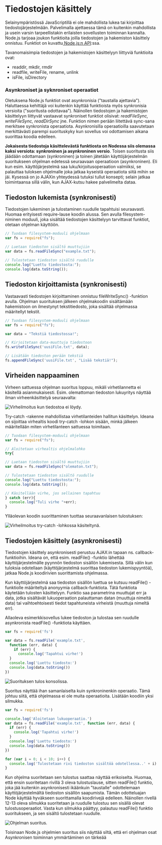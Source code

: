 # Tiedostojen käsittely

Selainympäristössä JavaScriptillä ei ole mahdollista lukea tai kirjoittaa tiedostojärjestelmään. Palvelimalla ajettaessa tämä on kuitenkin mahdollista ja usein varsin tarpeellistakin erilaisten sovellusten toiminnan kannalta. Node.js tarjoaa joukon funktioita joilla tiedostojen ja hakemiston käsittely onnistuu. Funktiot on kuvattu[ Node.js:n API](https://nodejs.org/dist/latest-v12.x/docs/api/):ssa.

Tavanomaisimpia tiedostojen ja hakemistojen käsittelyyn liittyviä funktioita ovat:

* readdir, mkdir, rmdir
* readfile, writeFile, rename, unlink
* isFile, isDirectory

### Asynkroniset ja syknroniset operaatiot

Oletuksena Node.js funktiot ovat asynkronisia \("taustalla ajettavia"\). Haluttaessa kehittäjä voi kuitenkin käyttää funktioista myös synkronisia versioita \("suoritusta odottavaa"\). Näinollen tiedostojen ja hakemistojen käsittelyyn liittyvät vastaavat synkroniset funktiot olisivat: _readFileSync, writeFileSync, readDirSync_ jne. Funktion nimen perään liitettävä sync-sana merkitsee synkronista operaatiota. Asynkronisilla operaatioilla saavutetaan merkittävästi parempi suorituskyky kun sovellus voi odottamisen aikana suorittaa koodia edelleen.

**Jokaisesta tiedostoja käsittelevästä funktiosta on Nodessa siis olemassa kaksi versiota: synkroninen ja asynkroninen versio**. Toisen suoritusta siis jäädään odottamaan \(synkroninen\) ja toinen jätetään käyttöjärjestelmän suoritukseen ohjelman edetessä seuraavaan operaatioon \(asynkroninen\). Eli kun esim. käyttöjärjestelmä saa luku/kirjoitusoperaation valmiiksi, se palauttaa tuloksen ohjelmalle joka jatkaa kyseistä operaatiota siitä mihin se jäi. Kysessä on jo AJAXin yhteydessä tutuksi tullut konsepti; selain jatkaa toimintaansa sillä välin, kun AJAX-kutsu hakee palvelimelta dataa. 

## Tiedoston lukemista \(synkronisesti\)

Tiedostojen lukeminen ja tulostaminen ruudulle tapahtuisi seuraavasti. Huomaa erityisesti require-lause koodin alussa. Sen avulla filesystem-niminen moduuli, joka sisältää tiedostojen käsittelyyn tarvittavat funktiot, otetaan ohjelman käyttöön.

```javascript
// Tuodaan filesystem-moduuli ohjelmaan
var fs = require("fs");

// Luetaan tiedoston sisältö muuttujiin
var data = fs.readFileSync("example.txt");
 
// Tulostetaan tiedoston sisältö ruudulle
console.log("Luettu tiedostosta:");
console.log(data.toString());
```

## Tiedoston kirjoittamista \(synkronisesti\)

Vastaavasti tiedostojen kirjoittaminen onnistuu fileWriteSync\(\) -funktion avulla. Ohjelman suorituksen jälkeen ohjelmakoodin sisältämään hakemistoon on ilmestynyt tekstitiedosto, joka sisältää ohjelmassa määritellyt tekstit.

```javascript
// Tuodaan filesystem-moduuli ohjelmaan
var fs = require("fs");

var data = "Tekstiä tiedostossa!";

// Kirjoitetaan data-muuttuja tiedostoon
fs.writeFileSync('uusiFile.txt', data);

// Lisätään tiedoston perään tekstiä
fs.appendFileSync('uusiFile.txt', "Lisää tekstiä!");
```

## Virheiden nappaaminen

Virheen sattuessa ohjelman suoritus loppuu, mikäli virhetilannetta ei käsitellä asianmukaisesti. Esim. olemattoman tiedoston lukuyritys näyttää ilman virheenkäsittelyä seuraavalta:

![Virheilmoitus kun tiedostoa ei l&#xF6;ydy.](../.gitbook/assets/image%20%284%29.png)

Try-catch -rakenne mahdollistaa virhetilanteiden hallitun käsittelyn. Ideana on sijoittaa virhealtis koodi try-catch -lohkon sisään, minkä jälkeen määritellään miten virhetilanteen sattuessa toimitaan.

```javascript
// Tuodaan filesystem-moduuli ohjelmaan
var fs = require("fs");

// Aloitetaan virhealtis ohjelmalohko
try{

// Luetaan tiedoston sisältö muuttujiin
var data = fs.readFileSync("olematon.txt");

// Tulostetaan tiedoston sisältö ruudulle
console.log("Luettu tiedostosta:");
console.log(data.toString());

// Käsitellään virhe, jos sellainen tapahtuu
} catch (err){
  console.log("Tuli virhe "+err);
}
```

Ylläolevan koodin suorittaminen tuottaa seuraavanlaisen tulostuksen:

![Virheilmoitus try-catch -lohkossa k&#xE4;siteltyn&#xE4;.](../.gitbook/assets/image%20%2822%29.png)

## Tiedostojen käsittely \(asynkronisesti\)

Tiedostojen käsittely asynkronisesti perustuu AJAX:in tapaan ns. callback-funktioihin. Ideana on, että esim. readFile\(\) -funktio lähettää käyttöjärjestelmälle pyynnön tiedoston sisällön lukemisesta. Sillä välin kun tuloksia odotellaan \(käyttöjärjestelmä suorittaa tiedoston lukemispyyntöä\), jatkaa Node.js koodirivien suorittamista ohjelmassa. 

Kun käyttöjärjestelmä saa tiedoston sisällön luettua se kutsuu readFile\(\) -funktiolle määriteltyä anonyymia callback-funktiota. Tätä funktiota käytetään tulosten käsittelyyn. Funktio saa parametrina muuttujat err ja data, jotka sisältävät lukuoperaation palauttaman datan \(muuttuja nimeltä data\) tai vaihtoehtoisesti tiedot tapahtuneista virheistä \(muuttuja nimeltä err\).

Allaoleva esimerkkisovellus lukee tiedoston ja tulostaa sen ruudulle asynkronista readFile\(\) -funktiota käyttäen.

```javascript
var fs = require('fs')

var data = fs.readFile('example.txt', 
  function (err, data) {
    if (err) {
      console.log('Tapahtui virhe!')
  }
  console.log('Luettu tiedosto:')
  console.log(data.toString())
})
```

![Suorituksen tulos konsolissa.](../.gitbook/assets/image%20%2819%29.png)

Suoritus näyttää ihan samanlaiselta kuin synkroninenkin operaatio. Tämä johtuu siitä, että ohjelmassa ei ole muita operaatioita. Lisätään koodiin yksi silmukka. 

```javascript
var fs = require('fs')

console.log('Aloitetaan lukuoperaatio.')
var data = fs.readFile('example.txt', function (err, data) {
  if (err) {
    console.log('Tapahtui virhe!')
  }
  console.log('Luettu tiedosto:')
  console.log(data.toString())
})

for (var i = 0; i < 10; i++) {
  console.log('Tulostetaan rivi tiedoston sisältöä odotellessa..' + i)
}

```

Kun ohjelma suoritetaan sen tulostus saattaa näyttää erikoiselta. Huomaa, että ensin suoritetaan rivillä 3 oleva tulostuslause, sitten readFile\(\) funktio, joka jää kuitenkin asynkronisesti ikäänkuin "taustalle" odottelemaan käyttöjärjestelmältä tiedoston sisällön saapumista. Tämän odotteluajan Node käyttää hyväkseen suorittamalla koodirivejä edelleen. Näinollen rivellä 12-13 oleva silmukka suoritetaan ja ruudulle tulostuu sen sisällä olevat tulostusoperaatiot. Vasta kun silmukka päättyy, palautuu readFile\(\) funktio suoritukseen, ja sen sisältö tulostetaan ruudulle.

![Ohjelman suoritus.](../.gitbook/assets/image%20%285%29.png)

Toisinaan Node.js ohjelmien suoritus siis näyttää siltä, että eri ohjelman osat Asynkronisen toiminnan ymmärtäminen on tärkeää

